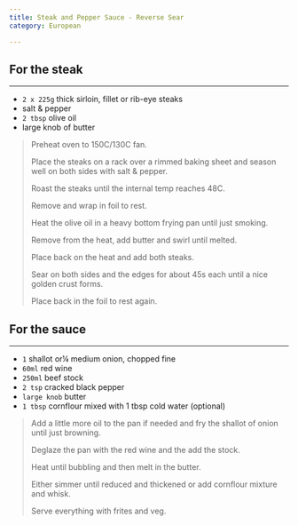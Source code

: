 ```yaml
---
title: Steak and Pepper Sauce - Reverse Sear 
category: European

--- 
```


## For the steak

---

* `2 x 225g` thick sirloin, fillet or rib-eye steaks
* salt & pepper
* `2 tbsp` olive oil
* large knob of butter

> Preheat oven to 150C/130C fan.
>
> Place the steaks on a rack over a rimmed baking sheet and season well on both sides with salt & pepper.
>
> Roast the steaks until the internal temp reaches 48C.
>
> Remove and wrap in foil to rest.
>
> Heat the olive oil in a heavy bottom frying pan until just smoking.
>
> Remove from the heat, add butter and swirl until melted. 
>
> Place back on the heat and add both steaks. 
>
> Sear on both sides and the edges for about 45s each until a nice golden crust forms. 
>
> Place back in the foil to rest again. 

## For the sauce 

---

* `1` shallot or¼ medium onion, chopped fine
* `60ml` red wine
* `250ml` beef stock
* `2 tsp` cracked black pepper
* `large knob` butter
* `1 tbsp` cornflour mixed with 1 tbsp cold water (optional)
 
> Add a little more oil to the pan if needed and fry the shallot of onion until just browning. 
>
> Deglaze the pan with the red wine and the add the stock. 
>
> Heat until bubbling and then melt in the butter. 
>
> Either simmer until reduced and thickened or add cornflour mixture and whisk. 
>
> Serve everything with frites and veg.

